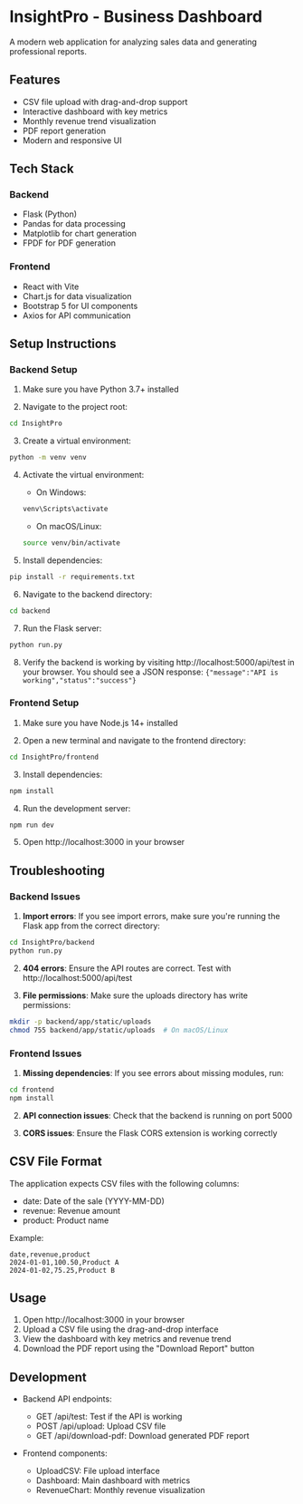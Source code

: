 # InsightPro - Business Dashboard

A modern web application for analyzing sales data and generating professional reports.

## Features

- CSV file upload with drag-and-drop support
- Interactive dashboard with key metrics
- Monthly revenue trend visualization
- PDF report generation
- Modern and responsive UI

## Tech Stack

### Backend
- Flask (Python)
- Pandas for data processing
- Matplotlib for chart generation
- FPDF for PDF generation

### Frontend
- React with Vite
- Chart.js for data visualization
- Bootstrap 5 for UI components
- Axios for API communication

## Setup Instructions

### Backend Setup

1. Make sure you have Python 3.7+ installed

2. Navigate to the project root:
```bash
cd InsightPro
```

3. Create a virtual environment:
```bash
python -m venv venv
```

4. Activate the virtual environment:
   - On Windows:
   ```bash
   venv\Scripts\activate
   ```
   - On macOS/Linux:
   ```bash
   source venv/bin/activate
   ```

5. Install dependencies:
```bash
pip install -r requirements.txt
```

6. Navigate to the backend directory:
```bash
cd backend
```

7. Run the Flask server:
```bash
python run.py
```

8. Verify the backend is working by visiting http://localhost:5000/api/test in your browser. You should see a JSON response: `{"message":"API is working","status":"success"}`

### Frontend Setup

1. Make sure you have Node.js 14+ installed

2. Open a new terminal and navigate to the frontend directory:
```bash
cd InsightPro/frontend
```

3. Install dependencies:
```bash
npm install
```

4. Run the development server:
```bash
npm run dev
```

5. Open http://localhost:3000 in your browser

## Troubleshooting

### Backend Issues

1. **Import errors**: If you see import errors, make sure you're running the Flask app from the correct directory:
```bash
cd InsightPro/backend
python run.py
```

2. **404 errors**: Ensure the API routes are correct. Test with http://localhost:5000/api/test

3. **File permissions**: Make sure the uploads directory has write permissions:
```bash
mkdir -p backend/app/static/uploads
chmod 755 backend/app/static/uploads  # On macOS/Linux
```

### Frontend Issues

1. **Missing dependencies**: If you see errors about missing modules, run:
```bash
cd frontend
npm install
```

2. **API connection issues**: Check that the backend is running on port 5000

3. **CORS issues**: Ensure the Flask CORS extension is working correctly

## CSV File Format

The application expects CSV files with the following columns:
- date: Date of the sale (YYYY-MM-DD)
- revenue: Revenue amount
- product: Product name

Example:
```csv
date,revenue,product
2024-01-01,100.50,Product A
2024-01-02,75.25,Product B
```

## Usage

1. Open http://localhost:3000 in your browser
2. Upload a CSV file using the drag-and-drop interface
3. View the dashboard with key metrics and revenue trend
4. Download the PDF report using the "Download Report" button

## Development

- Backend API endpoints:
  - GET /api/test: Test if the API is working
  - POST /api/upload: Upload CSV file
  - GET /api/download-pdf: Download generated PDF report

- Frontend components:
  - UploadCSV: File upload interface
  - Dashboard: Main dashboard with metrics
  - RevenueChart: Monthly revenue visualization 